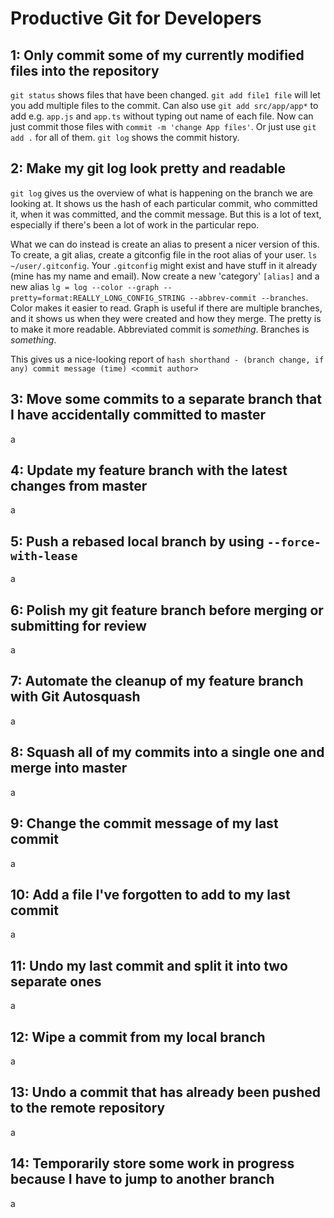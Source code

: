 # Productive Git for Developers

## 1: Only commit some of my currently modified files into the repository

`git status` shows files that have been changed.
`git add file1 file` will let you add multiple files to the commit. Can also use `git add src/app/app*` to add e.g. `app.js` and `app.ts` without typing out name of each file.
Now can just commit those files with `commit -m 'change App files'`.
Or just use `git add .` for all of them.
`git log` shows the commit history.

## 2: Make my git log look pretty and readable

`git log` gives us the overview of what is happening on the branch we are looking at. It shows us the hash of each particular commit, who committed it, when it was committed, and the commit message. But this is a lot of text, especially if there's been a lot of work in the particular repo.

What we can do instead is create an alias to present a nicer version of this. To create, a git alias, create a gitconfig file in the root alias of your user. `ls ~/user/.gitconfig`. Your `.gitconfig` might exist and have stuff in it already (mine has my name and email). Now create a new 'category' `[alias]` and a new alias `lg = log --color --graph --pretty=format:REALLY_LONG_CONFIG_STRING --abbrev-commit --branches`.
Color makes it easier to read.
Graph is useful if there are multiple branches, and it shows us when they were created and how they merge.
The pretty is to make it more readable.
Abbreviated commit is *something*.
Branches is *something*.

This gives us a nice-looking report of
`hash shorthand - (branch change, if any) commit message (time) <commit author>`

## 3: Move some commits to a separate branch that I have accidentally committed to master

a

## 4: Update my feature branch with the latest changes from master

a

## 5: Push a rebased local branch by using `--force-with-lease`

a

## 6: Polish my git feature branch before merging or submitting for review

a

## 7: Automate the cleanup of my feature branch with Git Autosquash

a

## 8: Squash all of my commits into a single one and merge into master

a

## 9: Change the commit message of my last commit

a

## 10: Add a file I've forgotten to add to my last commit

a

## 11: Undo my last commit and split it into two separate ones

a

## 12: Wipe a commit from my local branch

a

## 13: Undo a commit that has already been pushed to the remote repository

a

## 14: Temporarily store some work in progress because I have to jump to another branch

a

